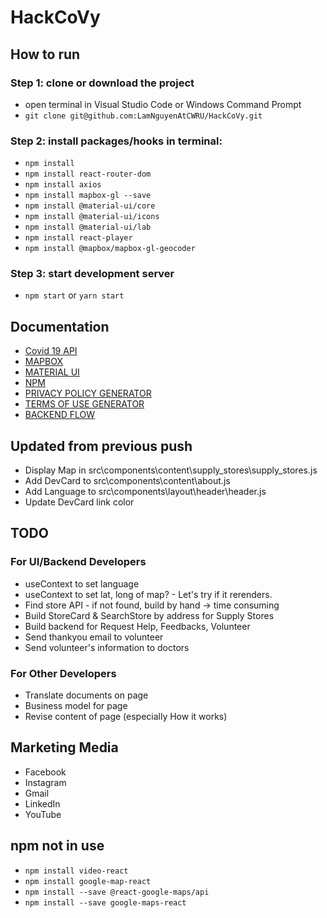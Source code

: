 # HackCoVy
## How to run 
### Step 1: clone or download the project
* open terminal in Visual Studio Code or Windows Command Prompt
* ```git clone git@github.com:LamNguyenAtCWRU/HackCoVy.git```
### Step 2: install packages/hooks in terminal: 
* ```npm install```
* ```npm install react-router-dom```
* ```npm install axios```
* ```npm install mapbox-gl --save```
* ```npm install @material-ui/core``` 
* ```npm install @material-ui/icons```
* ```npm install @material-ui/lab```
* ```npm install react-player```
* ```npm install @mapbox/mapbox-gl-geocoder```
### Step 3: start development server
* ```npm start``` or ```yarn start```

## Documentation
* [Covid 19 API](https://corona.lmao.ninja/v2/countries)
* [MAPBOX](https://www.mapbox.com/)
* [MATERIAL UI](https://material-ui.com/)
* [NPM](https://www.npmjs.com/)
* [PRIVACY POLICY GENERATOR](https://www.privacypolicygenerator.info/)
* [TERMS OF USE GENERATOR](https://www.termsofusegenerator.net/)
* [BACKEND FLOW](https://www.lucidchart.com/invitations/accept/266989db-b767-4300-afff-91cdef6bbff7)

## Updated from previous push
* Display Map in src\components\content\supply_stores\supply_stores.js
* Add DevCard to src\components\content\about.js
* Add Language to src\components\layout\header\header.js
* Update DevCard link color

## TODO
### For UI/Backend Developers
* useContext to set language
* useContext to set lat, long of map? - Let's try if it rerenders.
* Find store API - if not found, build by hand -> time consuming
* Build StoreCard & SearchStore by address for Supply Stores
* Build backend for Request Help, Feedbacks, Volunteer
* Send thankyou email to volunteer
* Send volunteer's information to doctors 

### For Other Developers
* Translate documents on page
* Business model for page
* Revise content of page (especially How it works)

## Marketing Media
* Facebook
* Instagram
* Gmail
* LinkedIn
* YouTube

## npm not in use
* ```npm install video-react```
* ```npm install google-map-react``` 
* ```npm install --save @react-google-maps/api``` 
* ```npm install --save google-maps-react``` 


